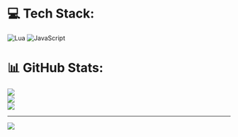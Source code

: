 
# 💻 Tech Stack:
![Lua](https://img.shields.io/badge/lua-%232C2D72.svg?style=flat&logo=lua&logoColor=white) ![JavaScript](https://img.shields.io/badge/javascript-%23323330.svg?style=flat&logo=javascript&logoColor=%23F7DF1E)
# 📊 GitHub Stats:
![](https://github-readme-stats.vercel.app/api?username=Watd3&theme=midnight-purple&hide_border=true&include_all_commits=false&count_private=true)<br/>
![](https://github-readme-streak-stats.herokuapp.com/?user=Watd3&theme=midnight-purple&hide_border=true)<br/>
![](https://github-readme-stats.vercel.app/api/top-langs/?username=Watd3&theme=midnight-purple&hide_border=true&include_all_commits=false&count_private=true&layout=compact)

---
[![](https://visitcount.itsvg.in/api?id=Watd3&icon=0&color=4)](https://visitcount.itsvg.in)

<!-- Proudly created with GPRM ( https://gprm.itsvg.in ) -->

